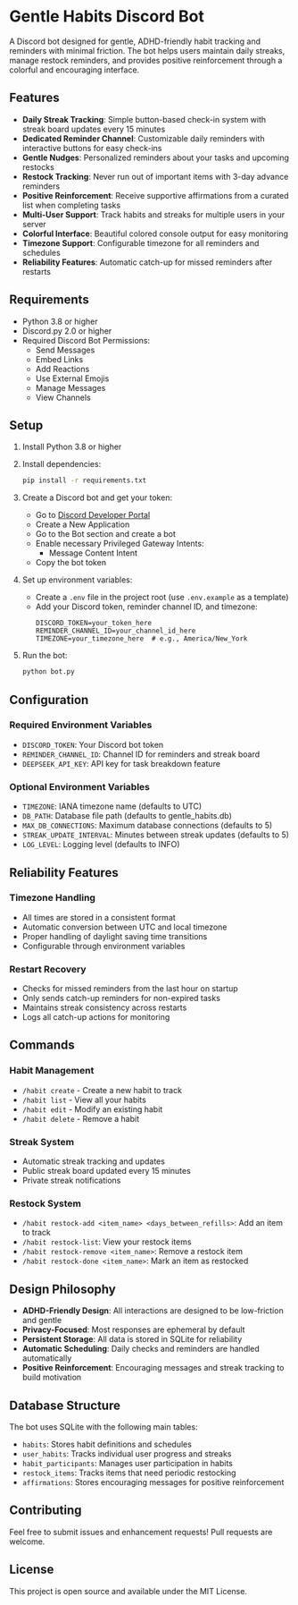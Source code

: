 # Gentle Habits Discord Bot

A Discord bot designed for gentle, ADHD-friendly habit tracking and reminders with minimal friction. The bot helps users maintain daily streaks, manage restock reminders, and provides positive reinforcement through a colorful and encouraging interface.

## Features

- **Daily Streak Tracking**: Simple button-based check-in system with streak board updates every 15 minutes
- **Dedicated Reminder Channel**: Customizable daily reminders with interactive buttons for easy check-ins
- **Gentle Nudges**: Personalized reminders about your tasks and upcoming restocks
- **Restock Tracking**: Never run out of important items with 3-day advance reminders
- **Positive Reinforcement**: Receive supportive affirmations from a curated list when completing tasks
- **Multi-User Support**: Track habits and streaks for multiple users in your server
- **Colorful Interface**: Beautiful colored console output for easy monitoring
- **Timezone Support**: Configurable timezone for all reminders and schedules
- **Reliability Features**: Automatic catch-up for missed reminders after restarts

## Requirements

- Python 3.8 or higher
- Discord.py 2.0 or higher
- Required Discord Bot Permissions:
  - Send Messages
  - Embed Links
  - Add Reactions
  - Use External Emojis
  - Manage Messages
  - View Channels

## Setup

1. Install Python 3.8 or higher
2. Install dependencies:
   ```bash
   pip install -r requirements.txt
   ```

3. Create a Discord bot and get your token:
   - Go to [Discord Developer Portal](https://discord.com/developers/applications)
   - Create a New Application
   - Go to the Bot section and create a bot
   - Enable necessary Privileged Gateway Intents:
     - Message Content Intent
   - Copy the bot token

4. Set up environment variables:
   - Create a `.env` file in the project root (use `.env.example` as a template)
   - Add your Discord token, reminder channel ID, and timezone:
     ```
     DISCORD_TOKEN=your_token_here
     REMINDER_CHANNEL_ID=your_channel_id_here
     TIMEZONE=your_timezone_here  # e.g., America/New_York
     ```

5. Run the bot:
   ```bash
   python bot.py
   ```

## Configuration

### Required Environment Variables
- `DISCORD_TOKEN`: Your Discord bot token
- `REMINDER_CHANNEL_ID`: Channel ID for reminders and streak board
- `DEEPSEEK_API_KEY`: API key for task breakdown feature

### Optional Environment Variables
- `TIMEZONE`: IANA timezone name (defaults to UTC)
- `DB_PATH`: Database file path (defaults to gentle_habits.db)
- `MAX_DB_CONNECTIONS`: Maximum database connections (defaults to 5)
- `STREAK_UPDATE_INTERVAL`: Minutes between streak updates (defaults to 5)
- `LOG_LEVEL`: Logging level (defaults to INFO)

## Reliability Features

### Timezone Handling
- All times are stored in a consistent format
- Automatic conversion between UTC and local timezone
- Proper handling of daylight saving time transitions
- Configurable through environment variables

### Restart Recovery
- Checks for missed reminders from the last hour on startup
- Only sends catch-up reminders for non-expired tasks
- Maintains streak consistency across restarts
- Logs all catch-up actions for monitoring

## Commands

### Habit Management
- `/habit create` - Create a new habit to track
- `/habit list` - View all your habits
- `/habit edit` - Modify an existing habit
- `/habit delete` - Remove a habit

### Streak System
- Automatic streak tracking and updates
- Public streak board updated every 15 minutes
- Private streak notifications

### Restock System
- `/habit restock-add <item_name> <days_between_refills>`: Add an item to track
- `/habit restock-list`: View your restock items
- `/habit restock-remove <item_name>`: Remove a restock item
- `/habit restock-done <item_name>`: Mark an item as restocked

## Design Philosophy

- **ADHD-Friendly Design**: All interactions are designed to be low-friction and gentle
- **Privacy-Focused**: Most responses are ephemeral by default
- **Persistent Storage**: All data is stored in SQLite for reliability
- **Automatic Scheduling**: Daily checks and reminders are handled automatically
- **Positive Reinforcement**: Encouraging messages and streak tracking to build motivation

## Database Structure

The bot uses SQLite with the following main tables:
- `habits`: Stores habit definitions and schedules
- `user_habits`: Tracks individual user progress and streaks
- `habit_participants`: Manages user participation in habits
- `restock_items`: Tracks items that need periodic restocking
- `affirmations`: Stores encouraging messages for positive reinforcement

## Contributing

Feel free to submit issues and enhancement requests! Pull requests are welcome.

## License

This project is open source and available under the MIT License. 